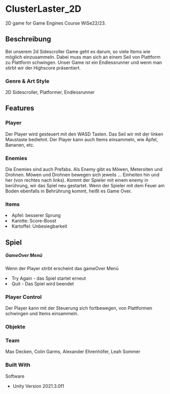 # ClusterLaster_2D
2D game for Game Engines Course WiSe22/23.

## Beschreibung

Bei unserem 2d Sidescroller Game geht es darum, so viele Items wie möglich einzusammeln. 
Dabei muss man sich an einem Seil von Plattform zu Plattform schwingen.
Unser Game ist ein Endlessrunner und wenn man stirbt wir der Highscore präsentiert.  

### Genre & Art Style
2D Sidescroller, Platformer, Endlessrunner

## Features

### Player 

Der Player wird gesteuert mit den WASD Tasten.
Das Seil wir mit der linken Maustaste bediehnt.
Der Player kann auch Items einsammeln, wie Äpfel, Bananen, etc.

### Enemies
Die Enemies sind auch Prefabs.
Als Enemy gibt es Möwen, Meteroiten und Drohnen.
Möwen und Drohnen bewegen sich jeweils ... Einheiten hin und her (von rechtes nach links). Kommt der Spieler mit einem enemy in berührung, wir das Spiel neu gestartet. 
Wenn der Spieler mit dem Feuer am Boden ebenfalls in Behrührung kommt, heißt es Game Over. 

### Items

<li>Apfel: besserer Sprung</li>
<li>Karotte: Score-Boost</li>
<li>Kartoffel: Unbesiegbarkeit</li>


## Spiel

##### GameOver Menü 

Wenn der Player stirbt erscheint das gameOver Menü
<li>Try Again - das Spiel startet erneut</li>
<li>Quit - Das Spiel wird beendet</li>

### Player Control

Der Player kann mit der Steuerung sich fortbewegen, von Plattformen schwingen und Items einsammeln.

### Objekte


### Team
Max Decken, Colin Garms, Alexander Ehrenhöfer, Leah Sommer

### Built With
Software
* Unity Version 2021.3.0f1
